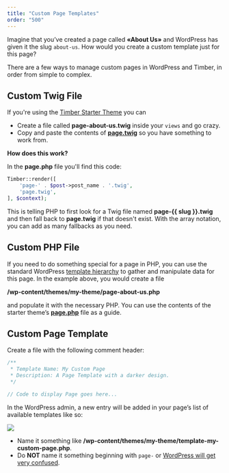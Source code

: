 ```yaml
---
title: "Custom Page Templates"
order: "500"
---
```


Imagine that you’ve created a page called **«About Us»** and WordPress has given it the slug `about-us`. How would you create a custom template just for this page?

There are a few ways to manage custom pages in WordPress and Timber, in order from simple to complex.

## Custom Twig File

If you're using the [Timber Starter Theme](https://github.com/timber/starter-theme) you can

* Create a file called **page-about-us.twig** inside your `views` and go crazy.
* Copy and paste the contents of [**page.twig**](https://github.com/timber/starter-theme/blob/master/templates/page.twig) so you have something to work from.

**How does this work?**

In the **page.php** file you'll find this code:

```php
Timber::render([
    'page-' . $post->post_name . '.twig',
    'page.twig',
], $context);
```

This is telling PHP to first look for a Twig file named **page-{{ slug }}.twig** and then fall back to **page.twig** if that doesn't exist. With the array notation, you can add as many fallbacks as you need.

## Custom PHP File

If you need to do something special for a page in PHP, you can use the standard WordPress [template hierarchy](http://codex.wordpress.org/Template_Hierarchy) to gather and manipulate data for this page. In the example above, you would create a file

**/wp-content/themes/my-theme/page-about-us.php**

and populate it with the necessary PHP. You can use the contents of the starter theme’s [**page.php**](https://github.com/timber/starter-theme/blob/master/page.php) file as a guide.

## Custom Page Template

Create a file with the following comment header:

```php
/**
 * Template Name: My Custom Page
 * Description: A Page Template with a darker design.
 */

// Code to display Page goes here...
```

In the WordPress admin, a new entry will be added in your page’s list of available templates like so:

![](http://codex.wordpress.org/images/thumb/a/a3/page-templates-pulldown-screenshot.png/180px-page-templates-pulldown-screenshot.png)

* Name it something like **/wp-content/themes/my-theme/template-my-custom-page.php**.
* Do **NOT** name it something beginning with `page-` or [WordPress will get very confused](http://jespervanengelen.com/page-templates-in-wordpress-template-hierarchy/).
